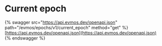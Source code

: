 # Current epoch

{% swagger src="https://api.evmos.dev/openapi.json" path="/evmos/epochs/v1/current_epoch" method="get" %}
[https://api.evmos.dev/openapi.json](https://api.evmos.dev/openapi.json)
{% endswagger %}
